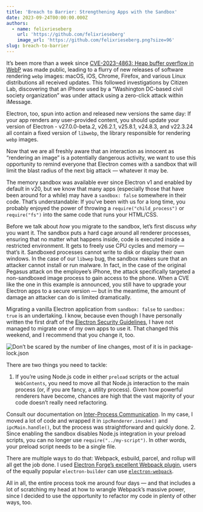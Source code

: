 ```yaml
---
title: 'Breach to Barrier: Strengthening Apps with the Sandbox'
date: 2023-09-24T00:00:00.000Z
authors:
  - name: felixrieseberg
    url: 'https://github.com/felixrieseberg'
    image_url: 'https://github.com/felixrieseberg.png?size=96'
slug: breach-to-barrier
---
```


It’s been more than a week since [CVE-2023-4863: Heap buffer overflow in WebP](https://chromereleases.googleblog.com/2023/09/stable-channel-update-for-desktop_11.html) was made public, leading to a flurry of new releases of software rendering `webp` images: macOS, iOS, Chrome, Firefox, and various Linux distributions all received updates. This followed investigations by Citizen Lab, discovering that an iPhone used by a “Washington DC-based civil society organization” was under attack using a zero-click attack within iMessage.

Electron, too, spun into action and released new versions the same day: If your app renders any user-provided content, you should update your version of Electron - v27.0.0-beta.2, v26.2.1, v25.8.1, v24.8.3, and v22.3.24 all contain a fixed version of `libwebp`, the library responsible for rendering `webp` images.

Now that we are all freshly aware that an interaction as innocent as “rendering an image” is a potentially dangerous activity, we want to use this opportunity to remind everyone that Electron comes with a sandbox that will limit the blast radius of the next big attack — whatever it may be.

The memory sandbox was available ever since Electron v1 and enabled by default in v20, but we know that many apps (especially those that have been around for a while) may have a `sandbox: false` somewhere in their code. That’s understandable: If you’ve been with us for a long time, you probably enjoyed the power of throwing a `require("child_process")` or `require("fs")` into the same code that runs your HTML/CSS.

Before we talk about _how_ you migrate to the sandbox, let’s first discuss _why_ you want it. The sandbox puts a hard cage around all renderer processes, ensuring that no matter what happens inside, code is executed inside a restricted environment. It gets to freely use CPU cycles and memory — that’s it. Sandboxed processes cannot write to disk or display their own windows. In the case of our `libwep` bug, the sandbox makes sure that an attacker cannot install or run malware. In fact, in the case of the original Pegasus attack on the employee’s iPhone, the attack specifically targeted a non-sandboxed image process to gain access to the phone. When a CVE like the one in this example is announced, you still have to upgrade your Electron apps to a secure version — but in the meantime, the amount of damage an attacker can do is limited dramatically.

Migrating a vanilla Electron application from `sandbox: false` to `sandbox: true` is an undertaking. I know, because even though I have personally written the first draft of the [Electron Security Guidelines](https://www.electronjs.org/docs/latest/tutorial/security), I have not managed to migrate one of my own apps to use it. That changed this weekend, and I recommend that you change it, too.

![Don’t be scared by the number of line changes, most of it is in `package-lock.json`](/assets/img/breach-to-barrier.png)

There are two things you need to tackle:

1. If you’re using Node.js code in either `preload` scripts or the actual `WebContents`, you need to move all that Node.js interaction to the main process (or, if you are fancy, a utility process). Given how powerful renderers have become, chances are high that the vast majority of your code doesn’t really need refactoring.

Consult our documentation on [Inter-Process Communication](https://www.electronjs.org/docs/latest/tutorial/ipc). In my case, I moved a lot of code and wrapped it in `ipcRenderer.invoke()` and `ipcMain.handle()`, but the process was straightforward and quickly done. 2. Since enabling the sandbox disables Node.js integration in your preload scripts, you can no longer use `require("../my-script")`. In other words, your preload script needs to be a single file.

There are multiple ways to do that: Webpack, esbuild, parcel, and rollup will all get the job done. I used [Electron Forge’s excellent Webpack plugin](https://www.electronforge.io/config/plugins/webpack), users of the equally popular `electron-builder` can use [`electron-webpack`](https://webpack.electron.build/).

All in all, the entire process took me around four days — and that includes a lot of scratching my head at how to wrangle Webpack’s massive power, since I decided to use the opportunity to refactor my code in plenty of other ways, too.
